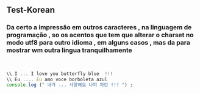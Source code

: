 ## Test-Korean 

### Da certo a impressão em outros caracteres , na linguagem de programação , so os acentos que tem que alterar o charset no modo utf8 para outro idioma , em alguns casos , mas da para mostrar wm outra lingua tranquilhamente 

```javascript 


\\ I ... I love you butterfly blue  !!! 
\\ Eu .... Eu amo voce borboleta azul
console.log (" 내가 ... 사항해요 나피 파란 !!! ") ; 


``` 